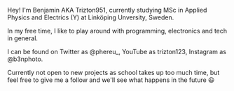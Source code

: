 Hey! I'm Benjamin AKA Trizton951, currently studying MSc in Applied Physics and Electrics (Y) at Linköping Unversity, Sweden.

In my free time, I like to play around with programming, electronics and tech in general.

I can be found on Twitter as @phereu_, YouTube as trizton123, Instagram as @b3nphoto.

Currently not open to new projects as school takes up too much time, but feel free to give me a follow and we'll see what happens in the future 😃
